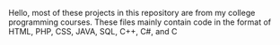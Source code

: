 Hello, most of these projects in this repository are from my college programming courses.
These files mainly contain code in the format of HTML, PHP, CSS, JAVA, SQL, C++, C#, and C
